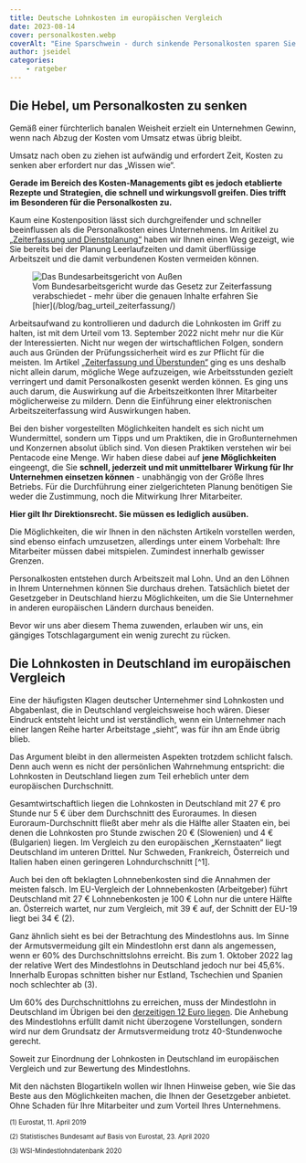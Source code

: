 ```yaml
---
title: Deutsche Lohnkosten im europäischen Vergleich
date: 2023-08-14
cover: personalkosten.webp
coverAlt: "Eine Sparschwein - durch sinkende Personalkosten sparen Sie bares Geld"
author: jseidel
categories:
    - ratgeber
---
```


## Die Hebel, um Personalkosten zu senken

Gemäß einer fürchterlich banalen Weisheit erzielt ein Unternehmen Gewinn, wenn nach Abzug der Kosten vom Umsatz etwas übrig bleibt.

Umsatz nach oben zu ziehen ist aufwändig und erfordert Zeit, Kosten zu senken aber erfordert nur das „Wissen wie“.

**Gerade im Bereich des Kosten-Managements gibt es jedoch etablierte Rezepte und Strategien, die schnell und wirkungsvoll greifen. Dies trifft im Besonderen für die Personalkosten zu.**

Kaum eine Kostenposition lässt sich durchgreifender und schneller beeinflussen als die Personalkosten eines Unternehmens.
Im Aritikel zu [„Zeiterfassung und Dienstplanung“](/blog/zeiterfassung_dienstplanung/) haben wir Ihnen einen Weg gezeigt, wie Sie bereits bei der Planung Leerlaufzeiten und damit überflüssige Arbeitszeit und die damit verbundenen Kosten vermeiden können.

<figure class="float-right">
<img src="bag_gebäude.webp" alt="Das Bundesarbeitsgericht von Außen"/>
<figcaption> Vom Bundesarbeitsgericht wurde das Gesetz zur Zeiterfassung verabschiedet - mehr über die genauen Inhalte erfahren Sie [hier](/blog/bag_urteil_zeiterfassung/) </figcaption>
</figure>

Arbeitsaufwand zu kontrollieren und dadurch die Lohnkosten im Griff zu halten, ist mit dem Urteil vom 13. September 2022 nicht mehr nur die Kür der Interessierten. Nicht nur wegen der wirtschaftlichen Folgen, sondern auch aus Gründen der Prüfungssicherheit wird es zur Pflicht für die meisten. Im Artikel [„Zeiterfassung und Überstunden“](/blog/zeiterfassung_ueberstunden_vermeiden/) ging es uns deshalb nicht allein darum, mögliche Wege aufzuzeigen, wie Arbeitsstunden gezielt verringert und damit Personalkosten gesenkt werden können. Es ging uns auch darum, die Auswirkung auf die Arbeitszeitkonten Ihrer Mitarbeiter möglicherweise zu mildern. Denn die Einführung einer elektronischen Arbeitszeiterfassung wird Auswirkungen haben.



Bei den bisher vorgestellten Möglichkeiten handelt es sich nicht um Wundermittel, sondern um Tipps und um Praktiken, die in Großunternehmen und Konzernen absolut üblich sind. Von diesen Praktiken verstehen wir bei Pentacode eine Menge. Wir haben diese dabei auf **jene Möglichkeiten** eingeengt, die Sie **schnell, jederzeit und mit unmittelbarer Wirkung für Ihr Unternehmen einsetzen können** - unabhängig von der Größe Ihres Betriebs. Für die Durchführung einer zielgerichteten Planung benötigen Sie weder die Zustimmung, noch die Mitwirkung Ihrer Mitarbeiter.

**Hier gilt Ihr Direktionsrecht. Sie müssen es lediglich ausüben.**

Die Möglichkeiten, die wir Ihnen in den nächsten Artikeln vorstellen werden, sind ebenso einfach umzusetzen, allerdings unter einem Vorbehalt: Ihre Mitarbeiter müssen dabei mitspielen. Zumindest innerhalb gewisser Grenzen.

Personalkosten entstehen durch Arbeitszeit mal Lohn. Und an den Löhnen in Ihrem Unternehmen können Sie durchaus drehen. Tatsächlich bietet der Gesetzgeber in Deutschland hierzu Möglichkeiten, um die Sie Unternehmer in anderen europäischen Ländern durchaus beneiden.

Bevor wir uns aber diesem Thema zuwenden, erlauben wir uns, ein gängiges Totschlagargument ein wenig zurecht zu rücken.

## Die Lohnkosten in Deutschland im europäischen Vergleich

Eine der häufigsten Klagen deutscher Unternehmer sind Lohnkosten und Abgabenlast, die in Deutschland vergleichsweise hoch wären. Dieser Eindruck entsteht leicht und ist verständlich, wenn ein Unternehmer nach einer langen Reihe harter Arbeitstage „sieht“, was für ihn am Ende übrig blieb.

Das Argument bleibt in den allermeisten Aspekten trotzdem schlicht falsch. Denn auch wenn es nicht der persönlichen Wahrnehmung entspricht: die Lohnkosten in Deutschland liegen zum Teil erheblich unter dem europäischen Durchschnitt.

Gesamtwirtschaftlich liegen die Lohnkosten in Deutschland mit 27 € pro Stunde nur 5 € über dem Durchschnitt des Euroraumes. In diesen Euroraum-Durchschnitt fließt aber mehr als die Hälfte aller Staaten ein, bei denen die Lohnkosten pro Stunde zwischen 20 € (Slowenien) und 4 € (Bulgarien) liegen. Im Vergleich zu den europäischen „Kernstaaten“ liegt Deutschland im unteren Drittel. Nur Schweden, Frankreich, Österreich und Italien haben einen geringeren Lohndurchschnitt [^1].

Auch bei den oft beklagten Lohnnebenkosten sind die Annahmen der meisten falsch. Im EU-Vergleich der Lohnnebenkosten (Arbeitgeber) führt Deutschland mit 27 € Lohnnebenkosten je 100 € Lohn nur die untere Hälfte an. Österreich wartet, nur zum Vergleich, mit 39 € auf, der Schnitt der EU-19 liegt bei 34 € (2).

Ganz ähnlich sieht es bei der Betrachtung des Mindestlohns aus. Im Sinne der Armutsvermeidung gilt ein Mindestlohn erst dann als angemessen, wenn er 60% des Durchschnittslohns erreicht. Bis zum 1. Oktober 2022 lag der relative Wert des Mindestlohns in Deutschland jedoch nur bei 45,6%. Innerhalb Europas schnitten bisher nur Estland, Tschechien und Spanien noch schlechter ab (3).

Um 60% des Durchschnittlohns zu erreichen, muss der Mindestlohn in Deutschland im Übrigen bei den [derzeitigen 12 Euro liegen](/blog/mindestlohnerhöhung/). Die Anhebung des Mindestlohns erfüllt damit nicht überzogene Vorstellungen, sondern wird nur dem Grundsatz der Armutsvermeidung trotz 40-Stundenwoche gerecht.

Soweit zur Einordnung der Lohnkosten in Deutschland im europäischen Vergleich und zur Bewertung des Mindestlohns.


Mit den nächsten Blogartikeln wollen wir Ihnen Hinweise geben, wie Sie das Beste aus den Möglichkeiten machen, die Ihnen der Gesetzgeber anbietet.
Ohne Schaden für Ihre Mitarbeiter und zum Vorteil Ihres Unternehmens.

<p style="font-size: 80%;">(1) Eurostat, 11. April 2019 </p>

<p style="font-size: 80%;">(2) Statistisches Bundesamt auf Basis von Eurostat, 23. April 2020 </p>

<p style="font-size: 80%;">(3) WSI-Mindestlohndatenbank 2020 </p>
